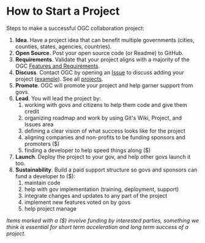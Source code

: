 # How to Start a Project

Steps to make a successful OGC collaboration project:

1. **Idea**. Have a project idea that can benefit multiple governments \(cities, counties, states, agencies, countries\).
2. **Open Source.** Post your open source code \(or Readme\) to GitHub.
3. **Requirements**. Validate that your project aligns with a majority of the OGC [Features and Requirements](/README.md).
4. **Discuss**. Contact OGC by opening an [Issue](https://github.com/GovInTheOpen/Project-Portfolio/issues) to discuss adding your project \([example](https://github.com/GovInTheOpen/Project-Portfolio/issues/1)\).  See all [projects](https://github.com/GovInTheOpen/Project-Portfolio/projects/1).
5. **Promote**. OGC will promote your project and help garner support from govs.
6. **Lead**. You will lead the project by:
   1. working with govs and citizens to help them code and give them credit
   2. organizing roadmap and work by using Git's Wiki, Project, and Issues area
   3. defining a clear vision of what success looks like for the project
   4. aligning companies and non-profits to be funding sponsors and promoters \($\)
   5. finding a developer to help speed things along \($\)
7. **Launch**. Deploy the project to your gov, and help other govs launch it too.
8. **Sustainability**. Build a paid support structure so govs and sponsors can fund a developer to \($\): 
   1. maintain code
   2. help with gov implementation \(training, deployment, support\)
   3. integrate changes and updates to any part of the project
   4. implement new features voted on by govs
   5. help project manage

_Items marked with a \($\) involve funding by interested parties, something we think is essential for short term acceleration and long term success of a project._

